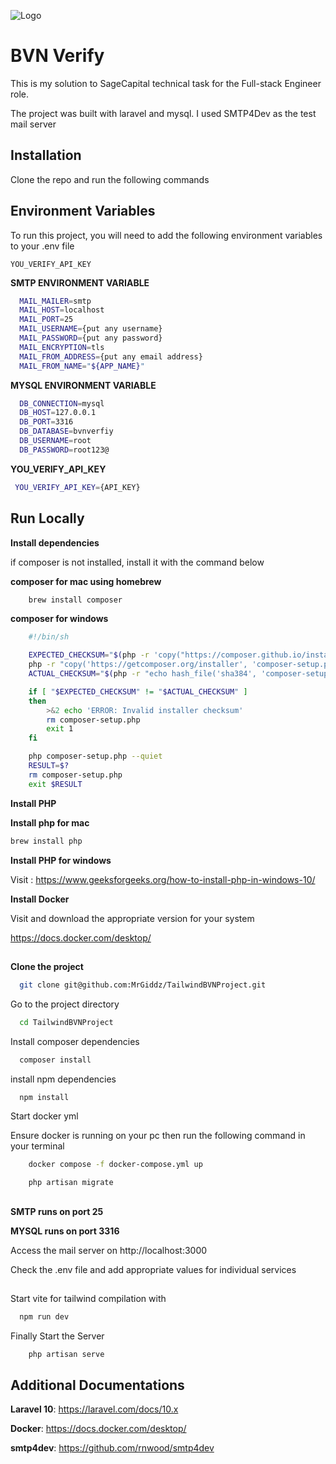 
![Logo](https://raw.githubusercontent.com/laravel/art/master/logo-lockup/5%20SVG/2%20CMYK/1%20Full%20Color/laravel-logolockup-cmyk-red.svg)



# BVN Verify

This is my solution to SageCapital technical task for the Full-stack Engineer role.

The project was built with laravel and mysql. 
I used SMTP4Dev as the test mail server


## Installation

Clone the repo and run the following commands
    
## Environment Variables

To run this project, you will need to add the following environment variables to your .env file

`YOU_VERIFY_API_KEY`

__SMTP ENVIRONMENT VARIABLE__
```bash
  MAIL_MAILER=smtp
  MAIL_HOST=localhost
  MAIL_PORT=25
  MAIL_USERNAME={put any username}
  MAIL_PASSWORD={put any password}
  MAIL_ENCRYPTION=tls
  MAIL_FROM_ADDRESS={put any email address}
  MAIL_FROM_NAME="${APP_NAME}"
```

__MYSQL ENVIRONMENT VARIABLE__
```bash
  DB_CONNECTION=mysql
  DB_HOST=127.0.0.1
  DB_PORT=3316
  DB_DATABASE=bvnverfiy
  DB_USERNAME=root
  DB_PASSWORD=root123@
```

__YOU_VERIFY_API_KEY__
```bash
 YOU_VERIFY_API_KEY={API_KEY}
```


## Run Locally

__Install dependencies__

if composer is not installed, install it with the command below 

__composer for mac using homebrew__
```bash
    brew install composer
```

__composer for windows__
```bash
    #!/bin/sh

    EXPECTED_CHECKSUM="$(php -r 'copy("https://composer.github.io/installer.sig", "php://stdout");')"
    php -r "copy('https://getcomposer.org/installer', 'composer-setup.php');"
    ACTUAL_CHECKSUM="$(php -r "echo hash_file('sha384', 'composer-setup.php');")"

    if [ "$EXPECTED_CHECKSUM" != "$ACTUAL_CHECKSUM" ]
    then
        >&2 echo 'ERROR: Invalid installer checksum'
        rm composer-setup.php
        exit 1
    fi

    php composer-setup.php --quiet
    RESULT=$?
    rm composer-setup.php
    exit $RESULT
```

__Install PHP__

__Install php for mac__
```bash
brew install php
```

__Install PHP for windows__

Visit : https://www.geeksforgeeks.org/how-to-install-php-in-windows-10/


__Install Docker__

Visit and download the appropriate version for your system

https://docs.docker.com/desktop/

## 

__Clone the project__

```bash
  git clone git@github.com:MrGiddz/TailwindBVNProject.git
```

Go to the project directory

```bash
  cd TailwindBVNProject
```

Install composer dependencies

```bash
  composer install
```

install npm dependencies

```bash
  npm install
```

Start docker yml

Ensure docker is running on your pc then run the following command in your terminal

```bash
    docker compose -f docker-compose.yml up
```

```bash
    php artisan migrate
```

## 

__SMTP runs on port 25__

__MYSQL runs on port 3316__

Access the mail server on http://localhost:3000

Check the .env file and add appropriate values for individual services

## 

Start vite for tailwind compilation with
```bash
  npm run dev
```

Finally Start the Server
```bash
    php artisan serve
```

## Additional Documentations

__Laravel 10__: https://laravel.com/docs/10.x

__Docker__: https://docs.docker.com/desktop/

__smtp4dev__: https://github.com/rnwood/smtp4dev